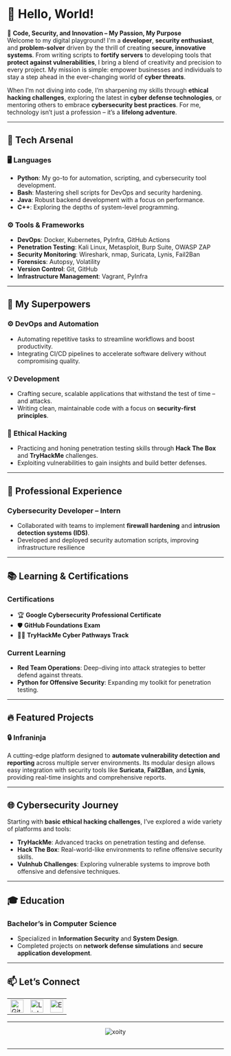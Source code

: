 # 👋 Hello, World!  

🎯 **Code, Security, and Innovation – My Passion, My Purpose**  
Welcome to my digital playground! I'm a **developer**, **security enthusiast**, and **problem-solver** driven by the thrill of creating **secure, innovative systems**. From writing scripts to **fortify servers** to developing tools that **protect against vulnerabilities**, I bring a blend of creativity and precision to every project. My mission is simple: empower businesses and individuals to stay a step ahead in the ever-changing world of **cyber threats**.  

When I’m not diving into code, I’m sharpening my skills through **ethical hacking challenges**, exploring the latest in **cyber defense technologies**, or mentoring others to embrace **cybersecurity best practices**. For me, technology isn’t just a profession – it’s a **lifelong adventure**.  
 
---

## 🚀 Tech Arsenal  

### 🖥️ Languages  
- **Python**: My go-to for automation, scripting, and cybersecurity tool development.  
- **Bash**: Mastering shell scripts for DevOps and security hardening.  
- **Java**: Robust backend development with a focus on performance.  
- **C++**: Exploring the depths of system-level programming.  

### ⚙️ Tools & Frameworks  
- **DevOps**: Docker, Kubernetes, PyInfra, GitHub Actions  
- **Penetration Testing**: Kali Linux, Metasploit, Burp Suite, OWASP ZAP  
- **Security Monitoring**: Wireshark, nmap, Suricata, Lynis, Fail2Ban  
- **Forensics**: Autopsy, Volatility  
- **Version Control**: Git, GitHub  
- **Infrastructure Management**: Vagrant, PyInfra  

---

## 🌟 My Superpowers  

### ⚙️ **DevOps and Automation**  
- Automating repetitive tasks to streamline workflows and boost productivity.  
- Integrating CI/CD pipelines to accelerate software delivery without compromising quality.  

### 💡 **Development**  
- Crafting secure, scalable applications that withstand the test of time – and attacks.  
- Writing clean, maintainable code with a focus on **security-first principles**.  

### 🎯 **Ethical Hacking**  
- Practicing and honing penetration testing skills through **Hack The Box** and **TryHackMe** challenges.  
- Exploiting vulnerabilities to gain insights and build better defenses.  

---

## 💼 Professional Experience  

### **Cybersecurity Developer – Intern**  
- Collaborated with teams to implement **firewall hardening** and **intrusion detection systems (IDS)**.  
- Developed and deployed security automation scripts, improving infrastructure resilience 

---

## 📚 Learning & Certifications  

### Certifications  
- 🏆 **Google Cybersecurity Professional Certificate**  
- 🛡️ **GitHub Foundations Exam**  
- 🧑‍💻 **TryHackMe Cyber Pathways Track**  

### Current Learning  
- **Red Team Operations**: Deep-diving into attack strategies to better defend against threats.  
- **Python for Offensive Security**: Expanding my toolkit for penetration testing. 
---

## 🔥 Featured Projects  

### 🔒 **Infraninja**  
A cutting-edge platform designed to **automate vulnerability detection and reporting** across multiple server environments. Its modular design allows easy integration with security tools like **Suricata**, **Fail2Ban**, and **Lynis**, providing real-time insights and comprehensive reports.  

---

## 🌐 Cybersecurity Journey  
Starting with **basic ethical hacking challenges**, I’ve explored a wide variety of platforms and tools:  
- **TryHackMe**: Advanced tracks on penetration testing and defense.  
- **Hack The Box**: Real-world-like environments to refine offensive security skills.  
- **Vulnhub Challenges**: Exploring vulnerable systems to improve both offensive and defensive techniques.  

---

## 🎓 Education  
### **Bachelor’s in Computer Science**  
- Specialized in **Information Security** and **System Design**.  
- Completed projects on **network defense simulations** and **secure application development**.  

---

## 📫 Let’s Connect  

<table>
  <tr>
    <td><a href="https://github.com/xoity"><img src="https://img.shields.io/badge/GitHub-%2312100E.svg?logo=Github&logoColor=white" alt="GitHub" height="30"/></a></td>
    <td><a href="https://www.linkedin.com/in/mohammad-abu-khader-9248011ab"><img src="https://img.shields.io/badge/LinkedIn-%230A66C2.svg?logo=linkedin&logoColor=white" alt="LinkedIn" height="30"/></a></td>
    <td><a href="mailto:mohammad,abukhader@hotmail.com"><img src="https://img.shields.io/badge/Email-D14836?logo=Gmail&logoColor=white" alt="Email" height="30"/></a></td>
  </tr>
</table>

---

<div align="center">
  <img src="https://github-readme-stats.vercel.app/api/top-langs?username=xoity&show_icons=true&locale=en&layout=compact" alt="xoity" />
  <br><br>

---

